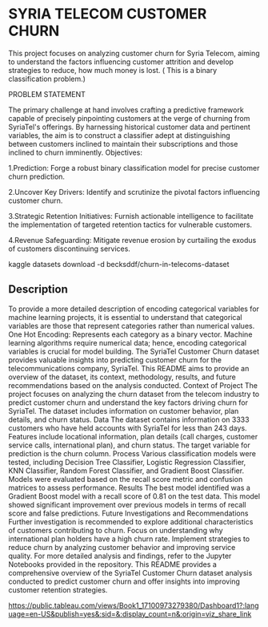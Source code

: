 # SYRIA TELECOM CUSTOMER CHURN

This project focuses on analyzing customer churn for Syria Telecom, aiming to understand the factors influencing customer attrition and develop strategies to reduce, how much money is lost. ( This is a binary classification problem.)

PROBLEM STATEMENT

The primary challenge at hand involves crafting a predictive framework capable of precisely pinpointing customers at the verge of churning from SyriaTel's offerings. By harnessing historical customer data and pertinent variables, the aim is to construct a classifier adept at distinguishing between customers inclined to maintain their subscriptions and those inclined to churn imminently.
Objectives:

1.Prediction: Forge a robust binary classification model for precise customer churn prediction.

2.Uncover Key Drivers: Identify and scrutinize the pivotal factors influencing customer churn.

3.Strategic Retention Initiatives: Furnish actionable intelligence to facilitate the implementation of targeted retention tactics for vulnerable customers.

4.Revenue Safeguarding: Mitigate revenue erosion by curtailing the exodus of customers discontinuing services.

kaggle datasets download -d becksddf/churn-in-telecoms-dataset


## Description

To provide a more detailed description of encoding categorical variables for machine learning projects, it is essential to understand that categorical variables are those that represent categories rather than numerical values.
One Hot Encoding: Represents each category as a binary vector.
Machine learning algorithms require numerical data; hence, encoding categorical variables is crucial for model building.
The SyriaTel Customer Churn dataset provides valuable insights into predicting customer churn for the telecommunications company, SyriaTel. This README aims to provide an overview of the dataset, its context, methodology, results, and future recommendations based on the analysis conducted.
Context of Project
The project focuses on analyzing the churn dataset from the telecom industry to predict customer churn and understand the key factors driving churn for SyriaTel. The dataset includes information on customer behavior, plan details, and churn status.
Data
The dataset contains information on 3333 customers who have held accounts with SyriaTel for less than 243 days.
Features include locational information, plan details (call charges, customer service calls, international plan), and churn status.
The target variable for prediction is the churn column.
Process
Various classification models were tested, including Decision Tree Classifier, Logistic Regression Classifier, KNN Classifier, Random Forest Classifier, and Gradient Boost Classifier.
Models were evaluated based on the recall score metric and confusion matrices to assess performance.
Results
The best model identified was a Gradient Boost model with a recall score of 0.81 on the test data.
This model showed significant improvement over previous models in terms of recall score and false predictions.
Future Investigations and Recommendations
Further investigation is recommended to explore additional characteristics of customers contributing to churn.
Focus on understanding why international plan holders have a high churn rate.
Implement strategies to reduce churn by analyzing customer behavior and improving service quality.
For more detailed analysis and findings, refer to the Jupyter Notebooks provided in the repository. This README provides a comprehensive overview of the SyriaTel Customer Churn dataset analysis conducted to predict customer churn and offer insights into improving customer retention strategies.

https://public.tableau.com/views/Book1_17100973279380/Dashboard1?:language=en-US&publish=yes&:sid=&:display_count=n&:origin=viz_share_link